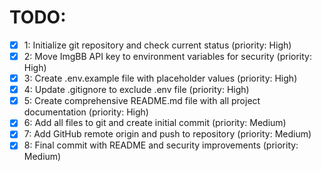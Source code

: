 # TODO:

- [x] 1: Initialize git repository and check current status (priority: High)
- [x] 2: Move ImgBB API key to environment variables for security (priority: High)
- [x] 3: Create .env.example file with placeholder values (priority: High)
- [x] 4: Update .gitignore to exclude .env file (priority: High)
- [x] 5: Create comprehensive README.md file with all project documentation (priority: High)
- [x] 6: Add all files to git and create initial commit (priority: Medium)
- [x] 7: Add GitHub remote origin and push to repository (priority: Medium)
- [x] 8: Final commit with README and security improvements (priority: Medium)
